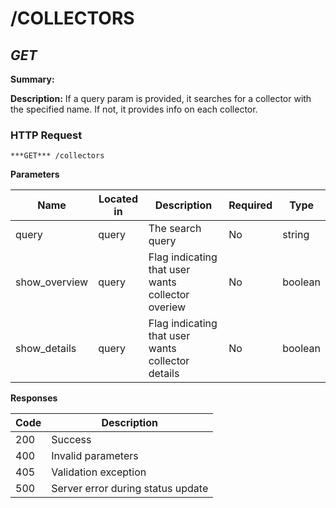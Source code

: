 # /COLLECTORS
## ***GET***

**Summary:**

**Description:** If a query param is provided, it searches for a collector with the specified name. If not, it provides info on each collector.

### HTTP Request
`***GET*** /collectors`

**Parameters**

| Name | Located in | Description | Required | Type |
| ---- | ---------- | ----------- | -------- | ---- |
| query | query | The search query | No | string |
| show_overview | query | Flag indicating that user wants collector overiew | No | boolean |
| show_details | query | Flag indicating that user wants collector details | No | boolean |

**Responses**

| Code | Description |
| ---- | ----------- |
| 200 | Success |
| 400 | Invalid parameters |
| 405 | Validation exception |
| 500 | Server error during status update |
